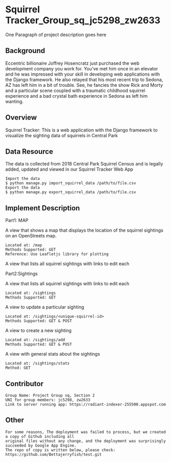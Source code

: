 # Squirrel Tracker_Group_sq_jc5298_zw2633

One Paragraph of project description goes here

## Background 
Eccentric billionaire Joffrey Hosencratz just purchased the web development company you work for. You’ve met him once in an elevator and he was impressed with your skill in developing web applications with the Django framework. He also relayed that his most recent trip to Sedona, AZ has left him in a bit of trouble. See, he fancies the show Rick and Morty and a particular scene coupled with a traumatic childhood squirrel experience and a bad crystal bath experience in Sedona as left him wanting. 

## Overview 

Squirrel Tracker: This is a web application with the Django framework to visualize the sighting data of squirrels in Central Park 

## Data Resource 
The data is collected from 2018 Central Park Squirrel Census and is legally added, updated and viewed in our Squirrel Tracker Web App

```
Import the data 
$ python manage.py import_squirrel_data /path/to/file.csv 
Export the data 
$ python manage.py export_squirrel_data /path/to/file.csv
```

## Implement Description 

Part1: MAP

A view that shows a map that displays the location of the squirrel sightings on an OpenStreets map.
```
Located at: /map
Methods Supported: GET
Reference: Use Leafletjs library for plotting 
```
A view that lists all squirrel sightings with links to edit each

Part2:Sightings

A view that lists all squirrel sightings with links to edit each
```
Located at: /sightings
Methods Supported: GET
```

A view to update a particular sighting
```
Located at: /sightings/<unique-squirrel-id>
Methods Supported: GET & POST
```

A view to create a new sighting
```
Located at: /sightings/add
Methods Supported: GET & POST
```

A view with general stats about the sightings
```
Located at: /sightings/stats
Method: GET
```
## Contributor
```
Group Name: Project Group sq, Section 2
UNI for group members: jc5298, zw2633
Link to server running app: https://radiant-indexer-255500.appspot.com

```
## Other 
```
For some reasons, The deployment was failed to process, but we created a copy of Github including all
original files without any change, and the deployment was surprisingly succeeded by Google App Engine. 
The repo of copy is written below, please check:
https://github.com/Bettajerryfish/test.git
```

